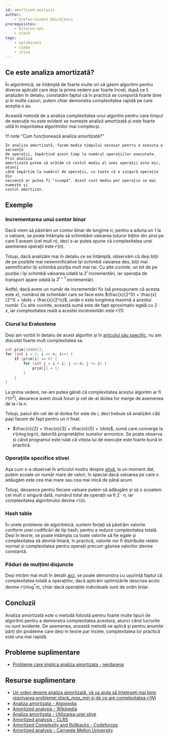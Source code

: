 ```yaml
---
id: amortised-analysis
author:
    - Ștefan-Cosmin Dăscălescu
prerequisites:
    - bitwise-ops
    - stack
tags:
    - optimizare
    - coada
    - stiva
---
```


## Ce este analiza amortizată?

În algoritmică, se întâmplă de foarte multe ori să găsim algoritmi pentru
diverse aplicații care deși la prima vedere par foarte înceți, după ce îi
analizăm în detaliu, constatăm faptul că în practică se comportă foarte bine și
în multe cazuri, putem chiar demonstra complexitatea rapidă pe care aceștia o
au.

Această metodă de a analiza complexitatea unui algoritm pentru care timpul de
execuție nu este evident se numește analiză amortizată și este foarte utilă în
majoritatea algoritmilor mai complecși.

!!! note "Cum funcționează analiza amortizată?"

    În analiza amortizată, facem media timpului necesar pentru a executa o secvență
    de operații, împărțind acest timp la numărul operațiilor executate. Prin analiza
    amortizată putem să arătăm că costul mediu al unei operații este mic, atunci
    când împărțim la numărul de operații, cu toate că o singură operație din
    secvență ar putea fi "scumpă". Acest cost mediu per operație se mai numește și
    costul amortizat.

## Exemple

### Incrementarea unui contor binar

Dacă vrem să păstrăm un contor binar de lungime $n$, pentru a aduna un 1 la o
valoare, se poate întâmpla să schimbăm valoarea tuturor biților din șirul pe
care îl aveam (cel mult $n$), deci s-ar putea spune că complexitatea unei
asemenea operații este $\mathcal{O}(n)$.

Totuși, dacă analizăm mai în detaliu ce se întâmplă, observăm că deși biții de
pe pozițiile mai nesemnificative își schimbă valoarea des, biții mai
semnificativi își schimbă poziția mult mai rar. Cu alte cuvinte, un bit de pe
poziția $i$ își schimbă valoarea odată la $2^i$ incrementări, iar operația de
transport apare odată la $2^{i+1}$ incrementări.

Astfel, dacă avem un număr de incrementări fix (să presupunem că acesta este
$x$), numărul de schimbări care se face este $\frac{x}{2^0} + \frac{x}{2^1} +
\dots + \frac{x}{2^n}$, unde $n$ este lungimea maximă a acestui număr. Cu alte
cuvinte, această sumă este de fapt aproximativ egală cu $2 \cdot x$, iar
complexitatea reală a acestei incrementări este $\mathcal{O}(1)$.

### Ciurul lui Eratostene

Deși am vorbit în detaliu de acest algoritm și în [articolul său
specific](../usor/sieve.md), nu am discutat foarte mult
complexitatea sa.

```cpp
int prim[100001];
for (int i = 2; i <= n; i++) {
    if (prim[i] == 0) {
        for (int j = i + i; j <= n; j += i) {
            prim[j] = 1;
        }
    }
}
```

La prima vedere, ne-am putea gândi că complexitatea acestui algoritm ar fi
$\mathcal{O}(n^2)$, deoarece avem două foruri și cel de-al doilea for merge de asemenea de
la $i$ la $n$.

Totuși, pasul din cel de-al doilea for este de $i$, deci trebuie să analizăm
câți pași facem de fapt pentru un $n$ fixat.

- $\frac{n}{2} + \frac{n}{3} + \frac{n}{5} + \dots$, sumă care converge la $\mathcal{O}(n
  \log \log n)$, datorită proprietăților sumelor armonice. Se poate observa și
  când programul este rulat că viteza lui de execuție este foarte bună în
  practică.

### Operațiile specifice stivei

Așa cum s-a observat în articolul nostru despre
[stivă](../usor/sieve.md), la un moment dat, putem scoate un
număr mare de valori, în special dacă valoarea pe care o adăugăm este cea mai
mare sau cea mai mică de până acum.

Totuși, deoarece pentru fiecare valoare putem să adăugăm și să o scoatem cel
mult o singură dată, numărul total de operații va fi $2 \cdot n$, iar
complexitatea algoritmului devine $\mathcal{O}(n)$.

### Hash table

În unele probleme de algoritmică, suntem forțați să păstrăm valorile conform
unei codificări de tip hash, pentru a reduce complexitatea totală. Deși în
teorie, se poate întâmpla ca toate valorile să fie egale și complexitatea să
devină liniară, în practică, valorile vor fi distribuite relativ normal și
complexitatea pentru operații precum găsirea valorilor devine constantă.

### Păduri de mulțimi disjuncte

Deși intrăm mai mult în detalii [aici](./dsu.md), se
poate demonstra cu ușurință faptul că complexitatea totală a operațiilor, dacă
aplicăm optimizările descrise acolo devine $\mathcal{O}(n \log^{*} n)$, chiar dacă
operațiile individuale sunt de ordin liniar.

## Concluzii

Analiza amortizată este o metodă folosită pentru foarte multe tipuri de
algoritmi pentru a demonstra complexitatea acestora, atunci când lucrurile nu
sunt evidente. De asemenea, această metodă se aplică și pentru anumite părți din
probleme care deși în teorie par încete, complexitatea lor practică este una mai
rapidă.

## Probleme suplimentare

- [Probleme care implica analiza amortizata -
  nerdarena](https://www.nerdarena.ro/cauta-probleme?tag_ids=11)

## Resurse suplimentare

- [Un video despre analiza amortizată, vă va ajuta să înțelegeți mai bine
  rezolvarea problemei *stack_max_min* și de ce are complexitatea
  $\mathcal{O}(N)$](https://www.youtube.com/watch?v=T7W5E-5mljc)
- [Analiza amortizata -
  Algopedia](https://www.algopedia.ro/wiki/index.php/Clasa_VII/VIII_lec%C8%9Bia_9_-_18_nov_2014#Analiz%C4%83_amortizat%C4%83)
- [Amortized analysis -
  Wikipedia](https://en.wikipedia.org/wiki/Amortized_analysis)
- [Analiza amortizata - Utilizarea unei
  stive](https://revista.infobits.ro/2021/08/31/analiza-amortizata-utilizarea-unei-stive/)
- [Amortized analysis -
  CLRS](https://ocw.mit.edu/courses/6-046j-design-and-analysis-of-algorithms-spring-2012/83b82d45beb3776da72b7f3e1b3f42df_MIT6_046JS12_lec11.pdf)
- [Amortized Complexity and Rollbacks -
  Codeforces](https://codeforces.com/blog/entry/58528)
- [Amortized analysis - Carnegie Mellon
  University](https://www.cs.cmu.edu/afs/cs/academic/class/15451-s07/www/lecture_notes/lect0206.pdf)
